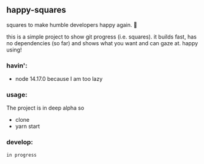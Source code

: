 ## happy-squares

squares to make humble developers happy again. :tomato:

this is a simple project to show git progress (i.e. <insert your color> squares). it builds fast, has no dependencies (so far) and shows what you want and can gaze at. happy using!

### havin':

- node 14.17.0 because I am too lazy

### usage:

The project is in deep alpha so
- clone
- yarn start

### develop:

`in progress`
